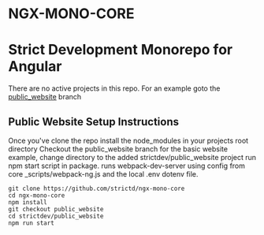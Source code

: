 # NGX-MONO-CORE
# Strict Development Monorepo for Angular


There are no active projects in this repo. For an example goto the [public_website](https://github.com/strictd/ngx-mono-core/tree/public_website) branch


## Public Website Setup Instructions
Once you've clone the repo install the node_modules in your projects root directory
Checkout the public_website branch for the basic website example, change directory to the added strictdev/public_website project
run npm start script in package. runs webpack-dev-server using config from core _scripts/webpack-ng.js and the local .env dotenv file.

```
git clone https://github.com/strictd/ngx-mono-core
cd ngx-mono-core
npm install
git checkout public_website
cd strictdev/public_website
npm run start
```




